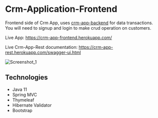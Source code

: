 # Crm-Application-Frontend
Frontend side of Crm App, uses [crm-app-backend](https://github.com/mslmtrk/Crm-Application-Backend) for data transactions. You will need to signup and login to make crud operation on customers. 

Live App: https://crm-app-frontend.herokuapp.com/

Live Crm-App-Rest documentation: https://crm-app-rest.herokuapp.com/swagger-ui.html

![Screenshot_1](https://user-images.githubusercontent.com/60064079/179352987-99b0cc08-90df-404b-8a10-bd3329bb5613.png)

## Technologies
- Java 11
- Spring MVC
- Thymeleaf
- Hibernate Validator
- Bootstrap

